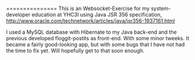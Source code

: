 ===============
This is an Websocket-Exercise for my system-developer education at YHC3l using Java JSR 356 specification, http://www.oracle.com/technetwork/articles/java/jsr356-1937161.html

I used a MySQL database with Hibernate to my Java back-end and the previous developed floggit-postits as front-end. With some minor tweeks. 
It became a fairly good-looking app, but with some bugs that I have not had the time to fix yet. Will hopefully get to that soon enough. 